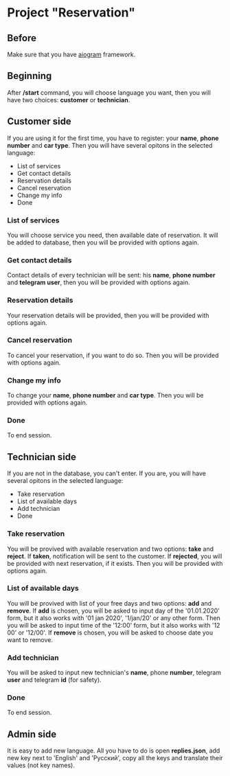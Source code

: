 # Project "Reservation"
## Before
Make sure that you have [aiogram](https://pypi.org/project/aiogram) framework.
## Beginning
After **/start** command, you will choose language you want, then you will have two choices: **customer** or **technician**.
## Customer side
If you are using it for the first time, you have to register: your **name**, **phone number** and **car type**. Then you will have several opitons in the selected language:
- List of services
- Get contact details
- Reservation details
- Cancel reservation
- Change my info
- Done
### List of services
You will choose service you need, then available date of reservation. It will be added to database, then you will be provided with options again.
### Get contact details
Contact details of every technician will be sent: his **name**, **phone number** and **telegram user**, then you will be provided with options again.
### Reservation details
Your reservation details will be provided, then you will be provided with options again.
### Cancel reservation
To cancel your reservation, if you want to do so. Then you will be provided with options again.
### Change my info
To change your **name**, **phone number** and **car type**. Then you will be provided with options again.
### Done
To end session.
## Technician side
If you are not in the database, you can't enter. If you are, you will have several opitons in the selected language:
- Take reservation
- List of available days
- Add technician
- Done
### Take reservation
You will be provived with available reservation and two options: **take** and **reject**. If **taken**, notification will be sent to the customer. If **rejected**, you will be provided with next reservation, if it exists. Then you will be provided with options again.
### List of available days
You will be provived with list of your free days and two options: **add** and **remove**. If **add** is chosen, you will be asked to input day of the '01.01.2020' form, but it also works with '01 jan 2020', '1/jan/20' or any other form. Then you will be asked to input time of the '12:00' form, but it also works with '12 00' or '12/00'. If **remove** is chosen, you will be asked to choose date you want to remove.
### Add technician
You will be asked to input new technician's **name**, phone **number**, telegram **user** and telegram **id** (for safety).
### Done
To end session.
## Admin side
It is easy to add new language. All you have to do is open **replies.json**, add new key next to 'English' and 'Русский', copy all the keys and translate their values (not key names).